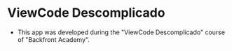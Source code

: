 # ViewCode Descomplicado

- This app was developed during the "ViewCode Descomplicado" course of "Backfront Academy".
